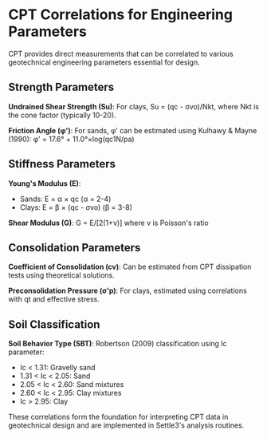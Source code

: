 # CPT Correlations for Engineering Parameters

CPT provides direct measurements that can be correlated to various geotechnical engineering parameters essential for design.

## Strength Parameters

**Undrained Shear Strength (Su)**: For clays, Su = (qc - σvo)/Nkt, where Nkt is the cone factor (typically 10-20).

**Friction Angle (φ')**: For sands, φ' can be estimated using Kulhawy & Mayne (1990): φ' = 17.6° + 11.0°×log(qc1N/pa)

## Stiffness Parameters

**Young's Modulus (E)**: 
- Sands: E = α × qc (α = 2-4)
- Clays: E = β × (qc - σvo) (β = 3-8)

**Shear Modulus (G)**: G = E/[2(1+ν)] where ν is Poisson's ratio

## Consolidation Parameters

**Coefficient of Consolidation (cv)**: Can be estimated from CPT dissipation tests using theoretical solutions.

**Preconsolidation Pressure (σ'p)**: For clays, estimated using correlations with qt and effective stress.

## Soil Classification

**Soil Behavior Type (SBT)**: Robertson (2009) classification using Ic parameter:
- Ic < 1.31: Gravelly sand
- 1.31 < Ic < 2.05: Sand
- 2.05 < Ic < 2.60: Sand mixtures
- 2.60 < Ic < 2.95: Clay mixtures
- Ic > 2.95: Clay

These correlations form the foundation for interpreting CPT data in geotechnical design and are implemented in Settle3's analysis routines.